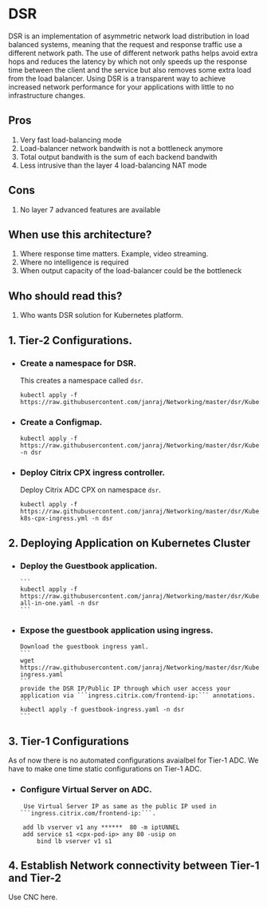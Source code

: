 # **DSR**
DSR is an implementation of asymmetric network load distribution in load balanced systems, meaning that the request and response traffic use a different network path.
The use of different network paths helps avoid extra hops and reduces the latency by which not only speeds up the response time between the client and the service but also removes some extra load from the load balancer. Using DSR is a transparent way to achieve increased network performance for your applications with little to no infrastructure changes.

## **Pros**

1. Very fast load-balancing mode
2. Load-balancer network bandwith is not a bottleneck anymore
3. Total output bandwith is the sum of each backend bandwith
4. Less intrusive than the layer 4 load-balancing NAT mode

## **Cons**

1. No layer 7 advanced features are available

## **When use this architecture?**

1. Where response time matters. Example, video streaming.
2. Where no intelligence is required
3. When output capacity of the load-balancer could be the bottleneck

## **Who should read this?**

1. Who wants DSR solution for Kubernetes platform.


## **1. Tier-2 Configurations.**
- ### **Create a namespace  for DSR.**

	This creates a namespace called ```dsr```.

	```
	kubectl apply -f https://raw.githubusercontent.com/janraj/Networking/master/dsr/KubernetesConfig/dsr_namespace.yaml
	```

- ### **Create a Configmap.**

	```
	kubectl apply -f https://raw.githubusercontent.com/janraj/Networking/master/dsr/KubernetesConfig/cpx_config.yaml -n dsr
	```

- ### **Deploy Citrix CPX ingress controller.**

	Deploy Citrix ADC CPX on namespace ```dsr```.
	```
	kubectl apply -f https://raw.githubusercontent.com/janraj/Networking/master/dsr/KubernetesConfig/citrix-k8s-cpx-ingress.yml -n dsr
	```

## **2. Deploying Application on Kubernetes Cluster**

- ### **Deploy the Guestbook application.**

      ```
      kubectl apply -f https://raw.githubusercontent.com/janraj/Networking/master/dsr/KubernetesConfig/guestbook-all-in-one.yaml -n dsr 
      ```
- ### **Expose the guestbook application using ingress.**

      Download the guestbook ingress yaml.
      ```
      wget https://raw.githubusercontent.com/janraj/Networking/master/dsr/KubernetesConfig/guestbook-ingress.yaml
      ```
      provide the DSR IP/Public IP through which user access your application via ```ingress.citrix.com/frontend-ip:``` annotations.
      ```
      kubectl apply -f guestbook-ingress.yaml -n dsr
      ```
## **3. Tier-1 Configurations**
As of now there is no automated configurations avaialbel for Tier-1 ADC. We have to make one time static configurations on Tier-1 ADC.

- ### Configure Virtual Server on ADC.

       Use Virtual Server IP as same as the public IP used in ```ingress.citrix.com/frontend-ip:```. 

```
	add lb vserver v1 any ******  80 -m iptUNNEL
	add service s1 <cpx-pod-ip> any 80 -usip on
        bind lb vserver v1 s1
```

## **4. Establish Network connectivity between Tier-1 and Tier-2**
 
Use CNC here.


